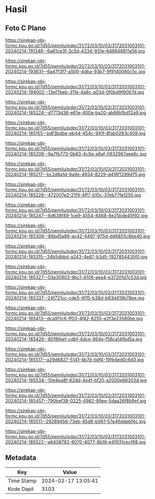 # Hasil

## Foto C Plano

https://sirekap-obj-formc.kpu.go.id/7d55/pemilu/pdpr/31/72/03/10/03/3172031003101-20240214-191348--6a61ce3f-3c5d-4334-931e-648846811a56.jpg

https://sirekap-obj-formc.kpu.go.id/7d55/pemilu/pdpr/31/72/03/10/03/3172031003101-20240214-193631--6a47f3f7-a500-4dba-93b7-9f9140080c5c.jpg

https://sirekap-obj-formc.kpu.go.id/7d55/pemilu/pdpr/31/72/03/10/03/3172031003101-20240214-194002--13ef7beb-311e-4a8c-a03d-0f0bd9f9067d.jpg

https://sirekap-obj-formc.kpu.go.id/7d55/pemilu/pdpr/31/72/03/10/03/3172031003101-20240214-185224--d7713d36-e61e-400a-ba20-ab66b1bd12a9.jpg

https://sirekap-obj-formc.kpu.go.id/7d55/pemilu/pdpr/31/72/03/10/03/3172031003101-20240214-185155--bdf3bdbe-eb44-454c-941f-8fab0283c409.jpg

https://sirekap-obj-formc.kpu.go.id/7d55/pemilu/pdpr/31/72/03/10/03/3172031003101-20240214-185208--9a7fb773-0b83-4c9a-a8af-0832967aee8c.jpg

https://sirekap-obj-formc.kpu.go.id/7d55/pemilu/pdpr/31/72/03/10/03/3172031003101-20240214-185217--bc2d6a1d-9a9e-4934-8229-d416f1299d75.jpg

https://sirekap-obj-formc.kpu.go.id/7d55/pemilu/pdpr/31/72/03/10/03/3172031003101-20240214-185228--472007e2-21f9-4ff7-b10c-37eb77fe1250.jpg

https://sirekap-obj-formc.kpu.go.id/7d55/pemilu/pdpr/31/72/03/10/03/3172031003101-20240214-185247--8d638f89-1ce9-4554-8468-8e25bde45f92.jpg

https://sirekap-obj-formc.kpu.go.id/7d55/pemilu/pdpr/31/72/03/10/03/3172031003101-20240214-185306--86bd5a89-ac42-4497-975d-dd6855c8be40.jpg

https://sirekap-obj-formc.kpu.go.id/7d55/pemilu/pdpr/31/72/03/10/03/3172031003101-20240214-185315--34b5dbbd-a243-4e87-b3d5-1927854435f0.jpg

https://sirekap-obj-formc.kpu.go.id/7d55/pemilu/pdpr/31/72/03/10/03/3172031003101-20240214-185327--03e30903-9bc1-4108-aea4-e37201d7c53d.jpg

https://sirekap-obj-formc.kpu.go.id/7d55/pemilu/pdpr/31/72/03/10/03/3172031003101-20240214-185337--24f721cc-cde5-4f15-b38d-b83d419b78ee.jpg

https://sirekap-obj-formc.kpu.go.id/7d55/pemilu/pdpr/31/72/03/10/03/3172031003101-20240214-185413--dca911c6-ff03-4f42-8255-e2f3e23580be.jpg

https://sirekap-obj-formc.kpu.go.id/7d55/pemilu/pdpr/31/72/03/10/03/3172031003101-20240214-185426--8018feef-cdbf-4dce-964e-f56ca14fbd5a.jpg

https://sirekap-obj-formc.kpu.go.id/7d55/pemilu/pdpr/31/72/03/10/03/3172031003101-20240214-185517--a29d6827-5141-4b7d-bdf4-19fb4ed0c6d3.jpg

https://sirekap-obj-formc.kpu.go.id/7d55/pemilu/pdpr/31/72/03/10/03/3172031003101-20240214-185534--10e4ea8f-62dd-4e4f-bf20-a2000e86303d.jpg

https://sirekap-obj-formc.kpu.go.id/7d55/pemilu/pdpr/31/72/03/10/03/3172031003101-20240214-185457--790bef38-0225-4982-89ee-5daa26f8b9ef.jpg

https://sirekap-obj-formc.kpu.go.id/7d55/pemilu/pdpr/31/72/03/10/03/3172031003101-20240214-185511--29289456-73eb-45d8-b061-57e46ddebf4c.jpg

https://sirekap-obj-formc.kpu.go.id/7d55/pemilu/pdpr/31/72/03/10/03/3172031003101-20240214-185522--a6408782-8070-4077-8b19-e4f931cecf88.jpg


## Metadata

| Key        | Value               |
| ---------- | ------------------- |
| Time Stamp | 2024-02-17 13:05:41 |
| Kode Dapil | 3103                |



